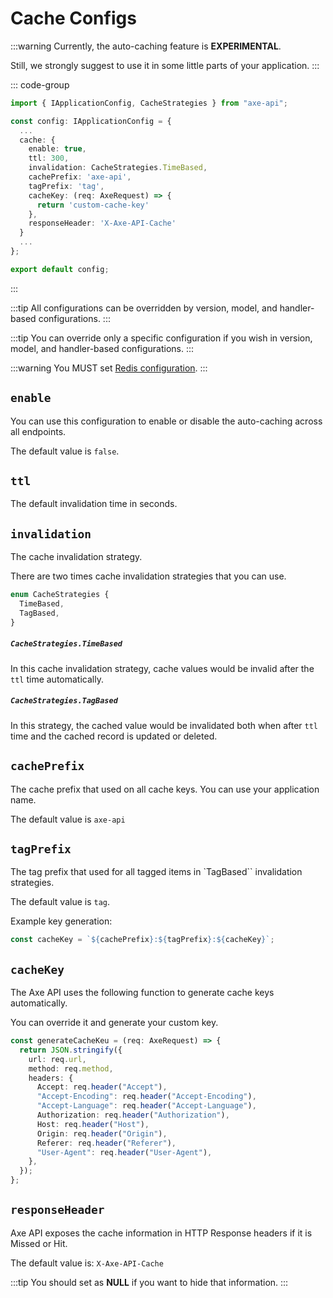 # Cache Configs

:::warning
Currently, the auto-caching feature is **EXPERIMENTAL**.

Still, we strongly suggest to use it in some little parts of your application.
:::

::: code-group

```ts [app/config.ts]
import { IApplicationConfig, CacheStrategies } from "axe-api";

const config: IApplicationConfig = {
  ...
  cache: {
    enable: true,
    ttl: 300,
    invalidation: CacheStrategies.TimeBased,
    cachePrefix: 'axe-api',
    tagPrefix: 'tag',
    cacheKey: (req: AxeRequest) => {
      return 'custom-cache-key'
    },
    responseHeader: 'X-Axe-API-Cache'
  }
  ...
};

export default config;
```

:::

:::tip
All configurations can be overridden by version, model, and handler-based configurations.
:::

:::tip
You can override only a specific configuration if you wish in version, model, and handler-based configurations.
:::

:::warning
You MUST set [Redis configuration](/reference/redis-configs).
:::

## `enable`

You can use this configuration to enable or disable the auto-caching across all endpoints.

The default value is `false`.

## `ttl`

The default invalidation time in seconds.

## `invalidation`

The cache invalidation strategy.

There are two times cache invalidation strategies that you can use.

```ts
enum CacheStrategies {
  TimeBased,
  TagBased,
}
```

##### `CacheStrategies.TimeBased`

In this cache invalidation strategy, cache values would be invalid after the `ttl` time automatically.

##### `CacheStrategies.TagBased`

In this strategy, the cached value would be invalidated both when after `ttl` time and the cached record is updated or deleted.

## `cachePrefix`

The cache prefix that used on all cache keys. You can use your application name.

The default value is `axe-api`

## `tagPrefix`

The tag prefix that used for all tagged items in `TagBased`` invalidation strategies.

The default value is `tag`.

Example key generation:

```ts
const cacheKey = `${cachePrefix}:${tagPrefix}:${cacheKey}`;
```

## `cacheKey`

The Axe API uses the following function to generate cache keys automatically.

You can override it and generate your custom key.

```ts
const generateCacheKeu = (req: AxeRequest) => {
  return JSON.stringify({
    url: req.url,
    method: req.method,
    headers: {
      Accept: req.header("Accept"),
      "Accept-Encoding": req.header("Accept-Encoding"),
      "Accept-Language": req.header("Accept-Language"),
      Authorization: req.header("Authorization"),
      Host: req.header("Host"),
      Origin: req.header("Origin"),
      Referer: req.header("Referer"),
      "User-Agent": req.header("User-Agent"),
    },
  });
};
```

## `responseHeader`

Axe API exposes the cache information in HTTP Response headers if it is Missed or Hit.

The default value is: `X-Axe-API-Cache`

:::tip
You should set as **NULL** if you want to hide that information.
:::
